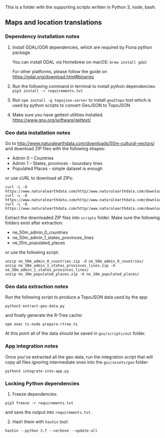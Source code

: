 This is a folder with the supporting scripts written in Python 3, node, bash.


## Maps and location translations

### Dependency installation notes

1. Install GDAL/OGR dependencies, which are required by Fiona python package.
   
   You can install GDAL via Homebrew on macOS: 
   `brew install gdal`
   
   For other platforms, please follow the guide on https://gdal.org/download.html#binaries

2. Run the following command in terminal to install python dependencies:
   `pip3 install -r requirements.txt`

3. Run `npm install -g topojson-server` to install `geo2topo` tool which is
   used by python scripts to convert GeoJSON to TopoJSON

4. Make sure you have gettext utilities installed.
   https://www.gnu.org/software/gettext/


### Geo data installation notes

Go to http://www.naturalearthdata.com/downloads/50m-cultural-vectors/ and
download ZIP files with the following shapes:

- Admin 0 – Countries
- Admin 1 – States, provinces - boundary lines
- Populated Places - simple dataset is enough

or use cURL to download all ZIPs:

```
curl -L -O https://www.naturalearthdata.com/http//www.naturalearthdata.com/download/50m/cultural/ne_50m_admin_0_countries.zip
curl -L -O https://www.naturalearthdata.com/http//www.naturalearthdata.com/download/50m/cultural/ne_50m_admin_1_states_provinces_lines.zip
curl -L -O https://www.naturalearthdata.com/http//www.naturalearthdata.com/download/10m/cultural/ne_10m_populated_places.zip
```

Extract the downloaded ZIP files into `scripts` folder.
Make sure the following folders exist after extraction:

- ne_50m_admin_0_countries
- ne_50m_admin_1_states_provinces_lines
- ne_10m_populated_places

or use the following script:

```
unzip ne_50m_admin_0_countries.zip -d ne_50m_admin_0_countries/
unzip ne_50m_admin_1_states_provinces_lines.zip -d ne_50m_admin_1_states_provinces_lines/
unzip ne_10m_populated_places.zip -d ne_10m_populated_places/
```

### Geo data extraction notes

Run the following script to produce a TopoJSON data used by the app:

```
python3 extract-geo-data.py
```

and finally generate the R-Tree cache:

```
npm exec ts-node prepare-rtree.ts
```

At this point all of the data should be saved in `gui/scripts/out` folder.

### App integration notes

Once you've extracted all the geo data, run the integration script that will
copy all files ignoring intermediate ones into the `gui/assets/geo` folder:

```
python3 integrate-into-app.py
```

### Locking Python dependencies

1. Freeze dependencies:

```
pip3 freeze -r requirements.txt
```

and save the output into `requirements.txt`.


2. Hash them with `hashin` tool:

```
hashin --python 3.7 --verbose --update-all
```
